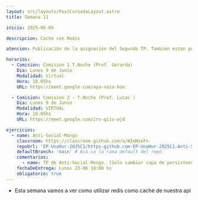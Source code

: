 ```yaml
---
layout: src/layouts/PostCursadaLayout.astro
title: Semana 11

inicio: 2025-06-09

descripcion: Caché con Redis

atencion: Publicación de la asignación del Segundo TP. También estan publicadas las notas del primer TP que podes hacceder desde seguimiento.

horarios:
  - Comision: Comision 1 T.Noche (Prof. Gerardo)
    Dia: Lunes 9 de Junio
    Modalidad: Virtual
    Hora: 18.05hs
    URL: https://meet.google.com/aya-vaia-hoo

  - Comision: Comision 2 - T.Noche (Prof. Lucas )
    Dia: Lunes 9 de Junio
    Modalidad: VIRTUAL
    Hora: 18.05hs
    URL: https://meet.google.com/irv-giiv-wjd

ejercicios:
  - name: Anti-Social-Mongo
    classroom: https://classroom.github.com/a/NImNxoFn
    repoUrl: 'EP-UnaHur-2025C1/https-github.com-EP-UnaHur-2025C1-Anti-Social-Mongo' # Acá va la URL del repo sin el "https://github.com/"
    defaultBranch: 'main' # Acá va la rama default del repo
    comentarios:
      - name: TP de Anti-Social-Mongo. (Solo cambiar capa de persistencia y ajustar temas indicados en la corrección)
    fechaDeEntrega: Lunes 23-06 18:00 hs
    obligatorio: true
---
```


- Esta semana vamos a ver como utilizar redis como caché de nuestra api
